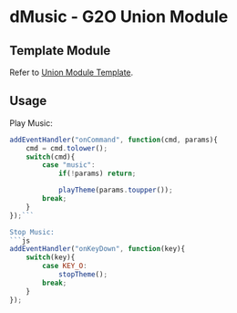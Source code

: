 # dMusic - G2O Union Module

## Template Module
Refer to [Union Module Template](https://gitlab.com/GothicMultiplayerTeam/modules/union-template).

## Usage
Play Music:
```js
addEventHandler("onCommand", function(cmd, params){
	cmd = cmd.tolower();
	switch(cmd){
		case "music":
			if(!params) return;

			playTheme(params.toupper());
		break;
	}
});```

Stop Music:
```js
addEventHandler("onKeyDown", function(key){
	switch(key){
		case KEY_O:
			stopTheme();
		break;
	}
});
```